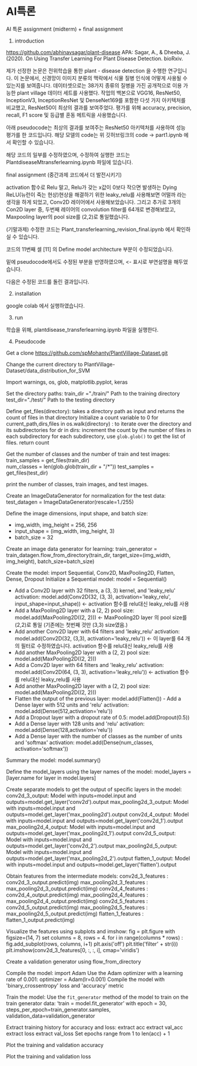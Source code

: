 # AI특론
AI 특론 assignment (midterm) + final assignment

1. introduction 

https://github.com/abhinavsagar/plant-disease
APA: Sagar, A., & Dheeba, J. (2020). On Using Transfer Learning For Plant Disease Detection. bioRxiv.

제가 선정한 논문은 전위학습을 통한 plant - disease detection 을 수행한 연구입니다. 
이 논문에서, 신경망이 이미지 분류의 맥락에서 식물 질병 인식에 어떻게 사용될 수 있는지를 보여줍니다.
데이터셋으로는 38가지 종류의 질병을 가진 공개적으로 이용 가능한 plant village 데이터 세트를 사용했다. 
작업의 백본으로 VGG16, ResNet50, InceptionV3, InceptionResNet 및 DenseNet169를 포함한 다섯 가지 아키텍처를 비교했고, ResNet50이 최상의 결과를 보여주었다.
평가를 위해 accuracy, precision, recall, F1 score 및 등급별 혼동 메트릭을 사용했습니다. 

아래 pseudocode는 최상의 결과를 보여주는 ResNet50 아키텍처를 사용하여 성능 평가를 한 코드입니다. 
해당 모델의 code는 위 깃허브링크의 code -> part1.ipynb 에서 확인할 수 있습니다. 

해당 코드의 일부를 수정하였으며, 수정하여 실행한 코드는 PlantdiseaseMtransferlearning.ipynb 파일에 있습니다.



final assignment (중간과제 코드에서 더 발전시키기)

activation 함수로 Relu 말고, Relu가 갖는 x값이 0보다 작으면 발생하는 Dying ReLU(뉴런이 죽는 현상)현상을 해결하기 위한 leaky_relu를 사용해보면 어떨까 라는 생각을 하게 되었고, 
Conv2D 레이어에서 사용해보았습니다. 
그리고 추가로 3개의 Con2D layer 중, 두번째 레이어의 convolution filter를 64개로 변경해보았고, Maxpooling layer의 pool size를 (2,2)로 통일했습니다. 

(기말과제) 수정한 코드는 Plant_transferlearning_revision_final.ipynb 에서 확인하실 수 있습니다. 

코드의 11번째 셀 [11] 의 Define model architecture 부분이 수정되었습니다.

밑에 pseudocode에서도 수정된 부분을 반영하였으며, <- 표시로 부연설명을 해두었습니다. 

다음은 수정된 코드를 돌린 결과입니다. 




2. installation

google colab 에서 실행하였습니다. 

3. run

학습을 위해, plantdisease_transferlearning.ipynb 파일을 실행한다.


4. Pseudocode

Get a clone https://github.com/spMohanty/PlantVillage-Dataset.git



Change the current directory to PlantVillage-Dataset/data_distribution_for_SVM



Import warnings, os, glob, matplotlib.pyplot, keras



Set the directory paths:
train_dir ="./train/"  Path to the training directory
test_dir="./test/"    Path to the testing directory



Define get_files(directory):   takes a directory path as input and returns the count of files in that directory
	Initialize a count variable to 0
	for current_path,dirs,files in os.walk(directory) : to iterate over the directory and its subdirectories
		for dr in dirs:
			increment the count by the number of files in each subdirectory
			for each subdirectory, use `glob.glob()` to get the list of files.
	return count



Get the number of classes and the number of train and test images:
   train_samples = get_files(train_dir)       
 	num_classes = len(glob.glob(train_dir + "/*"))
   test_samples = get_files(test_dir)
   
print the number of classes, train images, and test images.



Create an ImageDataGenerator for normalization for the test data: 
test_datagen = ImageDataGenerator(rescale=1./255)

Define the image dimensions, input shape, and batch size:
   - img_width, img_height = 256, 256
   - input_shape = (img_width, img_height, 3)
   - batch_size = 32
   
Create an image data generator for learning:
train_generator = train_datagen.flow_from_directory(train_dir, target_size=(img_width, img_height), batch_size=batch_size)



Create the model: 
	import Sequential, Conv2D, MaxPooling2D, Flatten, Dense, Dropout
	Initialize a Sequential model: model = Sequential()
   - Add a Conv2D layer with 32 filters, a (3, 3) kernel, and 'leaky_relu' activation: model.add(Conv2D(32, (3, 3), activation='leaky_relu', input_shape=input_shape)) <- activation 함수를 relu대신 leaky_relu를 사용
   - Add a MaxPooling2D layer with a (2, 2) pool size: model.add(MaxPooling2D((2, 2))) <- MaxPooling2D layer 의 pool size를 (2,2)로 통일 (기존에는 첫번째 것만 (3,3) size였음.)
   - Add another Conv2D layer with 64 filters and 'leaky_relu' activation: model.add(Conv2D(32, (3,3), activation='leaky_relu'))  <- 이 layer를 64 개의 필터로 수정하였습니다. activation 함수를 relu대신 leaky_relu를 사용
   - Add another MaxPooling2D layer with a (2, 2) pool size: model.add(MaxPooling2D((2, 2)))
   - Add a Conv2D layer with 64 filters and 'leaky_relu' activation: model.add(Conv2D(64, (3, 3), activation='leaky_relu')) <- activation 함수를 relu대신 leaky_relu를 사용
   - Add another MaxPooling2D layer with a (2, 2) pool size: model.add(MaxPooling2D((2, 2)))
   - Flatten the output of the previous layer: model.add(Flatten())
  	- Add a Dense layer with 512 units and 'relu' activation: model.add(Dense(512,activation='relu'))
   - Add a Dropout layer with a dropout rate of 0.5: model.add(Dropout(0.5))
   - Add a Dense layer with 128 units and 'relu' activation: model.add(Dense(128,activation='relu'))
   - Add a Dense layer with the number of classes as the number of units and 'softmax' activation: model.add(Dense(num_classes, activation='softmax'))
   
Summary the model: model.summary()



Define the model_layers using the layer names of the model:
model_layers = [layer.name for layer in model.layers]



Create separate models to get the output of specific layers in the model:
conv2d_3_output: Model with inputs=model.input and outputs=model.get_layer('conv2d').output
max_pooling2d_3_output: Model with inputs=model.input and outputs=model.get_layer('max_pooling2d').output
conv2d_4_output: Model with inputs=model.input and outputs=model.get_layer('conv2d_1').output
max_pooling2d_4_output: Model with inputs=model.input and outputs=model.get_layer('max_pooling2d_1').output
conv2d_5_output: Model with inputs=model.input and outputs=model.get_layer('conv2d_2').output
max_pooling2d_5_output: Model with inputs=model.input and outputs=model.get_layer('max_pooling2d_2').output
flatten_1_output: Model with inputs=model.input and outputs=model.get_layer('flatten').output



Obtain features from the intermediate models: 
conv2d_3_features : conv2d_3_output.predict(img)
max_pooling2d_3_features : max_pooling2d_3_output.predict(img)
conv2d_4_features : conv2d_4_output.predict(img)
max_pooling2d_4_features : max_pooling2d_4_output.predict(img)
conv2d_5_features : conv2d_5_output.predict(img)
max_pooling2d_5_features : max_pooling2d_5_output.predict(img)
flatten_1_features : flatten_1_output.predict(img)



Visualize the features using subplots and imshow: 
	fig = plt.figure with figsize=(14, 7)
	set columns = 8, rows = 4.
	for i in range(columns * rows) : 
		fig.add_subplot(rows, columns, i+1)
   		plt.axis('off')
    		plt.title('filter' + str(i))
  		plt.imshow(conv2d_3_features[0, :, :, i], cmap='viridis')



Create a validation generator using flow_from_directory

Compile the model:
	import Adam
	Use the Adam optimizer with a learning rate of 0.001: optimizer = Adam(lr=0.001)
	Compile the model with 'binary_crossentropy' loss and 'accuracy' metric

Train the model:
	Use the `fit_generator` method of the model to train on the train generator data:
 		‘train = model.fit_generator’ with epoch = 30, steps_per_epoch=train_generator.samples, validation_data=validation_generator



Extract training history for accuracy and loss: 
	extract acc 
	extract val_acc 
	extract loss
	extract val_loss
Set epochs range from 1 to len(acc) + 1

Plot the training and validation accuracy

Plot the training and validation loss




